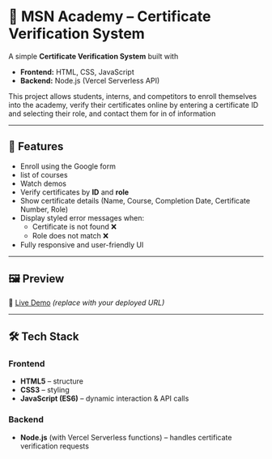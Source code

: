 # 📜 MSN Academy – Certificate Verification System

A simple **Certificate Verification System** built with  
- **Frontend:** HTML, CSS, JavaScript  
- **Backend:** Node.js (Vercel Serverless API)  

This project allows students, interns, and competitors to enroll themselves into the academy, verify their certificates online by entering a certificate ID and selecting their role, and contact them for in of information

---

## 🚀 Features
- Enroll using the Google form
- list of courses
- Watch demos
- Verify certificates by **ID** and **role**
- Show certificate details (Name, Course, Completion Date, Certificate Number, Role)
- Display styled error messages when:
  - Certificate is not found ❌
  - Role does not match ❌
- Fully responsive and user-friendly UI

---

## 🖼️ Preview
🔗 [Live Demo](https://msn-academy-intern.vercel.app) *(replace with your deployed URL)*

---

## 🛠️ Tech Stack
### Frontend
- **HTML5** – structure  
- **CSS3** – styling  
- **JavaScript (ES6)** – dynamic interaction & API calls  

### Backend
- **Node.js** (with Vercel Serverless functions) – handles certificate verification requests  


